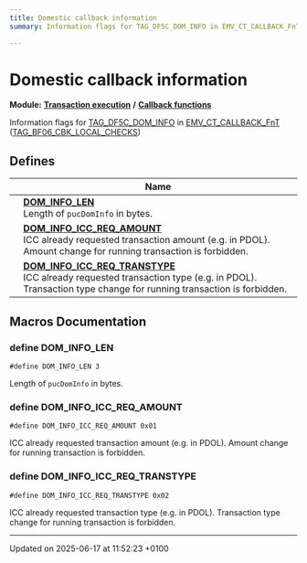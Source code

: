 ```yaml
---
title: Domestic callback information
summary: Information flags for TAG_DF5C_DOM_INFO in EMV_CT_CALLBACK_FnT (TAG_BF06_CBK_LOCAL_CHECKS) 

---
```


# Domestic callback information

**Module:** **[Transaction execution](group___a_d_k___t_r_x___e_x_e_c.md)** **/** **[Callback functions](group___t_l_v___c_a_l_l_b_c_k.md)**

Information flags for [TAG_DF5C_DOM_INFO](group___v_e_r_i___p_r_i_m___t_a_g_s.md#define-tag-df5c-dom-info) in [EMV_CT_CALLBACK_FnT]() ([TAG_BF06_CBK_LOCAL_CHECKS](group___c_b_c_k___f_c_t___t_a_g_s.md#define-tag-bf06-cbk-local-checks)) 

## Defines

|                | Name           |
| -------------- | -------------- |
|  | **[DOM_INFO_LEN](group___c_b_c_k___d_o_m___i_n_f_o.md#define-dom-info-len)** <br>Length of `pucDomInfo` in bytes.  |
|  | **[DOM_INFO_ICC_REQ_AMOUNT](group___c_b_c_k___d_o_m___i_n_f_o.md#define-dom-info-icc-req-amount)** <br>ICC already requested transaction amount (e.g. in PDOL). Amount change for running transaction is forbidden.  |
|  | **[DOM_INFO_ICC_REQ_TRANSTYPE](group___c_b_c_k___d_o_m___i_n_f_o.md#define-dom-info-icc-req-transtype)** <br>ICC already requested transaction type (e.g. in PDOL). Transaction type change for running transaction is forbidden.  |




## Macros Documentation

### define DOM_INFO_LEN

```
#define DOM_INFO_LEN 3
```

Length of `pucDomInfo` in bytes. 

### define DOM_INFO_ICC_REQ_AMOUNT

```
#define DOM_INFO_ICC_REQ_AMOUNT 0x01
```

ICC already requested transaction amount (e.g. in PDOL). Amount change for running transaction is forbidden. 

### define DOM_INFO_ICC_REQ_TRANSTYPE

```
#define DOM_INFO_ICC_REQ_TRANSTYPE 0x02
```

ICC already requested transaction type (e.g. in PDOL). Transaction type change for running transaction is forbidden. 



-------------------------------

Updated on 2025-06-17 at 11:52:23 +0100